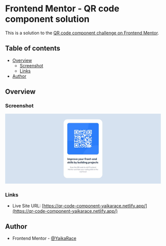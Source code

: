 # Frontend Mentor - QR code component solution

This is a solution to the [QR code component challenge on Frontend Mentor](https://www.frontendmentor.io/challenges/qr-code-component-iux_sIO_H).

## Table of contents

- [Overview](#overview)
  - [Screenshot](#screenshot)
  - [Links](#links)
- [Author](#author)
## Overview

### Screenshot

![](screenshot.jpg)

### Links

- Live Site URL: [https://qr-code-component-yaikarace.netlify.app/](https://qr-code-component-yaikarace.netlify.app/)

## Author

- Frontend Mentor - [@YaikaRace](https://www.frontendmentor.io/profile/YaikaRace)

